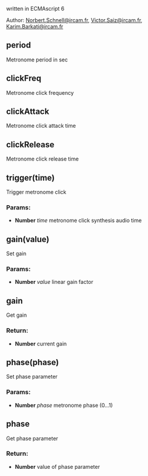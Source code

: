 

<!-- Start ./src/index.js -->

written in ECMAscript 6

Author: Norbert.Schnell@ircam.fr, Victor.Saiz@ircam.fr, Karim.Barkati@ircam.fr

## period

Metronome period in sec

## clickFreq

Metronome click frequency

## clickAttack

Metronome click attack time

## clickRelease

Metronome click release time

## trigger(time)

Trigger metronome click

### Params: 

* **Number** *time* metronome click synthesis audio time

## gain(value)

Set gain

### Params: 

* **Number** *value* linear gain factor

## gain

Get gain

### Return:

* **Number** current gain

## phase(phase)

Set phase parameter

### Params: 

* **Number** *phase* metronome phase (0...1)

## phase

Get phase parameter

### Return:

* **Number** value of phase parameter

<!-- End ./src/index.js -->

